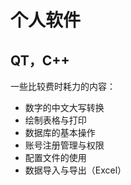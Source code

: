 # 个人软件
## QT，C++

一些比较费时耗力的内容：
- 数字的中文大写转换
- 绘制表格与打印
- 数据库的基本操作
- 账号注册管理与权限
- 配置文件的使用
- 数据导入与导出（Excel）

